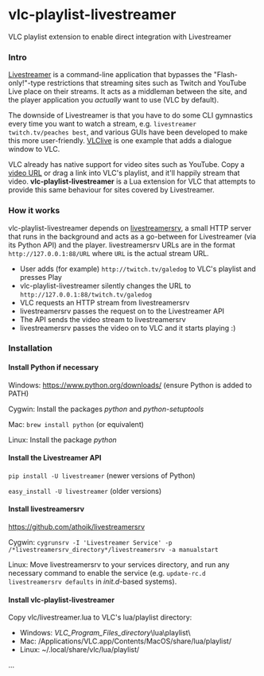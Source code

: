 # vlc-playlist-livestreamer
VLC playlist extension to enable direct integration with Livestreamer

### Intro
[Livestreamer](http://docs.livestreamer.io/) is a command-line application that bypasses the "Flash-only!"-type restrictions that streaming sites such as Twitch and YouTube Live place on their streams. It acts as a middleman between the site, and the player application you *actually* want to use (VLC by default).

The downside of Livestreamer is that you have to do some CLI gymnastics every time you want to watch a stream, e.g. `livestreamer twitch.tv/peaches best`, and various GUIs have been developed to make this more user-friendly. [VLClive](https://github.com/sleighsoft/VLClive) is one example that adds a dialogue window to VLC.

VLC already has native support for video sites such as YouTube. Copy a [video URL](https://www.youtube.com/watch?v=oHg5SJYRHA0) or drag a link into VLC's playlist, and it'll happily stream that video. **vlc-playlist-livestreamer** is a Lua extension for VLC that attempts to provide this same behaviour for sites covered by Livestreamer.

### How it works
vlc-playlist-livestreamer depends on [livestreamersrv](https://github.com/athoik/livestreamersrv), a small HTTP server that runs in the background and acts as a go-between for Livestreamer (via its Python API) and the player. livestreamersrv URLs are in the format `http://127.0.0.1:88/URL` where `URL` is the actual stream URL.

* User adds (for example) `http://twitch.tv/galedog` to VLC's playlist and presses Play
* vlc-playlist-livestreamer silently changes the URL to `http://127.0.0.1:88/twitch.tv/galedog`
* VLC requests an HTTP stream from livestreamersrv
* livestreamersrv passes the request on to the Livestreamer API
* The API sends the video stream to livestreamersrv
* livestreamersrv passes the video on to VLC and it starts playing :)

### Installation
#### Install Python if necessary
Windows: https://www.python.org/downloads/ (ensure Python is added to PATH)

Cygwin: Install the packages *python* and *python-setuptools*

Mac: `brew install python` (or equivalent)

Linux: Install the package *python*

#### Install the Livestreamer API
`pip install -U livestreamer` (newer versions of Python)

`easy_install -U livestreamer` (older versions)

#### Install livestreamersrv
https://github.com/athoik/livestreamersrv

Cygwin: `cygrunsrv -I 'Livestreamer Service' -p /*livestreamersrv_directory*/livestreamersrv -a manualstart`

Linux: Move livestreamersrv to your services directory, and run any necessary command to enable the service (e.g. `update-rc.d livestreamersrv defaults` in *init.d*-based systems).

#### Install vlc-playlist-livestreamer
Copy vlc/livestreamer.lua to VLC's lua/playlist directory:
* Windows: *VLC_Program_Files_directory*\lua\playlist\
* Mac: /Applications/VLC.app/Contents/MacOS/share/lua/playlist/
* Linux: ~/.local/share/vlc/lua/playlist/

...

